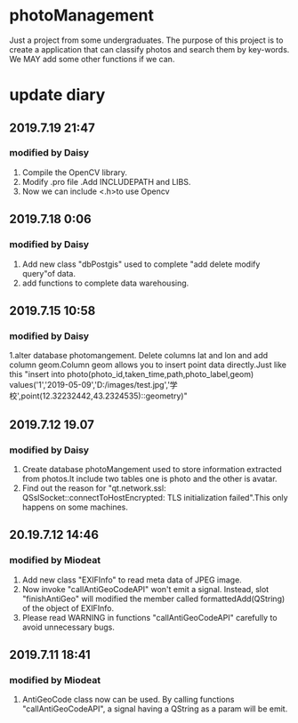 # photoManagement
Just a project from some undergraduates. The purpose of this project is to create a application that can classify photos and search them by key-words. We MAY add some other functions if we can.

# update diary
## 2019.7.19 21:47
### modified by Daisy
1. Compile the OpenCV library.
2. Modify .pro file .Add INCLUDEPATH and LIBS. 
3. Now we can include <.h>to use Opencv
## 2019.7.18 0:06
### modified by Daisy
1. Add new class "dbPostgis" used to complete "add delete modify query"of data.
2. add functions to complete data warehousing.
## 2019.7.15 10:58
### modified by Daisy
1.alter database photomangement. Delete columns lat and lon and add column geom.Column geom allows you to insert point data directly.Just like this "insert into photo(photo_id,taken_time,path,photo_label,geom)
values('1','2019-05-09','D:/images/test.jpg','学校',point(12.32232442,43.2324535)::geometry)"
## 2019.7.12 19.07
### modified by Daisy
1. Create database photoMangement used to store information extracted from photos.It include two tables one is photo and the other is avatar.
2. Find out the reason for "qt.network.ssl: QSslSocket::connectToHostEncrypted: TLS initialization failed".This only happens on some machines.
## 20.19.7.12 14:46
### modified by Miodeat
1. Add new class "EXIFInfo" to read meta data of JPEG image.</br>
2. Now invoke "callAntiGeoCodeAPI" won't emit a signal. Instead, slot "finishAntiGeo" will modified the member called formattedAdd(QString) of the object of EXIFInfo.</br>
3. Please read WARNING in functions "callAntiGeoCodeAPI" carefully to avoid unnecessary bugs.</br>
## 2019.7.11 18:41
### modified by Miodeat
1. AntiGeoCode class now can be used. By calling functions "callAntiGeoCodeAPI", a signal having a QString as a param will be emit.
